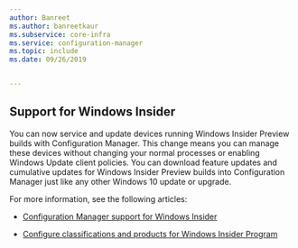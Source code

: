 ```yaml
---
author: Banreet
ms.author: banreetkaur
ms.subservice: core-infra
ms.service: configuration-manager
ms.topic: include
ms.date: 09/26/2019


---
```


## <a name="bkmk_wifb"></a> Support for Windows Insider

<!--3556023-->

You can now service and update devices running Windows Insider Preview builds with Configuration Manager. This change means you can manage these devices without changing your normal processes or enabling Windows Update client policies. You can download feature updates and cumulative updates for Windows Insider Preview builds into Configuration Manager just like any other Windows 10 update or upgrade.

For more information, see the following articles:

- [Configuration Manager support for Windows Insider](../../../../plan-design/configs/support-for-windows-10.md#support-for-windows-insider)

- [Configure classifications and products for Windows Insider Program](../../../../../sum/get-started/configure-classifications-and-products.md#bkmk_WIfB)
